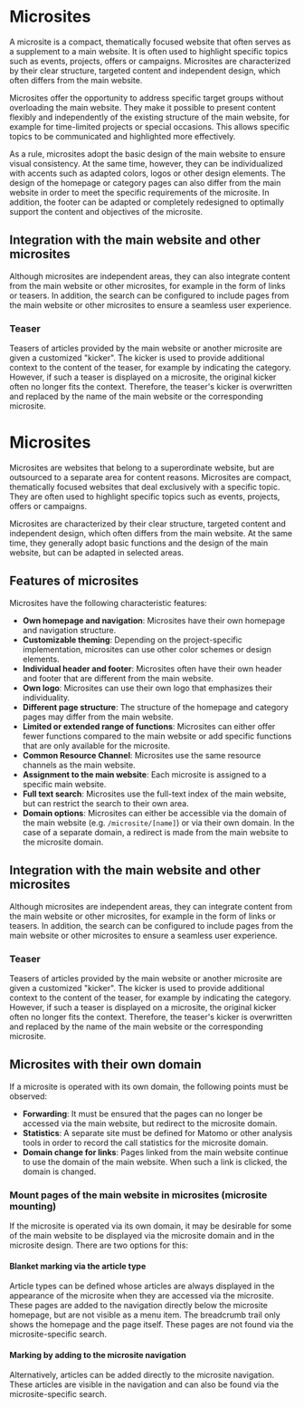 # Microsites

A microsite is a compact, thematically focused website that often serves as a supplement to a main website. It is often used to highlight specific topics such as events, projects, offers or campaigns. Microsites are characterized by their clear structure, targeted content and independent design, which often differs from the main website.

Microsites offer the opportunity to address specific target groups without overloading the main website. They make it possible to present content flexibly and independently of the existing structure of the main website, for example for time-limited projects or special occasions. This allows specific topics to be communicated and highlighted more effectively.

As a rule, microsites adopt the basic design of the main website to ensure visual consistency. At the same time, however, they can be individualized with accents such as adapted colors, logos or other design elements. The design of the homepage or category pages can also differ from the main website in order to meet the specific requirements of the microsite. In addition, the footer can be adapted or completely redesigned to optimally support the content and objectives of the microsite.

## Integration with the main website and other microsites

Although microsites are independent areas, they can also integrate content from the main website or other microsites, for example in the form of links or teasers. In addition, the search can be configured to include pages from the main website or other microsites to ensure a seamless user experience.

### Teaser

Teasers of articles provided by the main website or another microsite are given a customized "kicker". The kicker is used to provide additional context to the content of the teaser, for example by indicating the category. However, if such a teaser is displayed on a microsite, the original kicker often no longer fits the context. Therefore, the teaser's kicker is overwritten and replaced by the name of the main website or the corresponding microsite.

# Microsites

Microsites are websites that belong to a superordinate website, but are outsourced to a separate area for content reasons. Microsites are compact, thematically focused websites that deal exclusively with a specific topic. They are often used to highlight specific topics such as events, projects, offers or campaigns.

Microsites are characterized by their clear structure, targeted content and independent design, which often differs from the main website. At the same time, they generally adopt basic functions and the design of the main website, but can be adapted in selected areas.

## Features of microsites

Microsites have the following characteristic features:

- **Own homepage and navigation**: Microsites have their own homepage and navigation structure.
- **Customizable theming**: Depending on the project-specific implementation, microsites can use other color schemes or design elements.
- **Individual header and footer**: Microsites often have their own header and footer that are different from the main website.
- **Own logo**: Microsites can use their own logo that emphasizes their individuality.
- **Different page structure**: The structure of the homepage and category pages may differ from the main website.
- **Limited or extended range of functions**: Microsites can either offer fewer functions compared to the main website or add specific functions that are only available for the microsite.
- **Common Resource Channel**: Microsites use the same resource channels as the main website.
- **Assignment to the main website**: Each microsite is assigned to a specific main website.
- **Full text search**: Microsites use the full-text index of the main website, but can restrict the search to their own area.
- **Domain options**: Microsites can either be accessible via the domain of the main website (e.g. `/microsite/[name]`) or via their own domain. In the case of a separate domain, a redirect is made from the main website to the microsite domain.

## Integration with the main website and other microsites

Although microsites are independent areas, they can integrate content from the main website or other microsites, for example in the form of links or teasers. In addition, the search can be configured to include pages from the main website or other microsites to ensure a seamless user experience.

### Teaser

Teasers of articles provided by the main website or another microsite are given a customized "kicker". The kicker is used to provide additional context to the content of the teaser, for example by indicating the category. However, if such a teaser is displayed on a microsite, the original kicker often no longer fits the context. Therefore, the teaser's kicker is overwritten and replaced by the name of the main website or the corresponding microsite.

## Microsites with their own domain

If a microsite is operated with its own domain, the following points must be observed:

- **Forwarding**: It must be ensured that the pages can no longer be accessed via the main website, but redirect to the microsite domain.
- **Statistics**: A separate site must be defined for Matomo or other analysis tools in order to record the call statistics for the microsite domain.
- **Domain change for links**: Pages linked from the main website continue to use the domain of the main website. When such a link is clicked, the domain is changed.

### Mount pages of the main website in microsites (microsite mounting)

If the microsite is operated via its own domain, it may be desirable for some of the main website to be displayed via the microsite domain and in the microsite design. There are two options for this:

#### Blanket marking via the article type

Article types can be defined whose articles are always displayed in the appearance of the microsite when they are accessed via the microsite. These pages are added to the navigation directly below the microsite homepage, but are not visible as a menu item. The breadcrumb trail only shows the homepage and the page itself. These pages are not found via the microsite-specific search.

#### Marking by adding to the microsite navigation

Alternatively, articles can be added directly to the microsite navigation. These articles are visible in the navigation and can also be found via the microsite-specific search.
